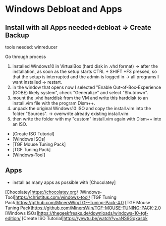 # Windows Debloat and Apps

## Install with all Apps needed+debloat => Create Backup

tools needed: winreducer

Go through process

1. installed Windows10 in VirtualBox (hard disk in .vhd format) -> after the installation, as soon as the setup starts CTRL + SHIFT +F3 pressed, so that the setup is interrupted and the admin is logged in -> all programs I want installed -> restart.
2. in the window that opens now I selected "Enable Out-of-Box-Experience (OOBE) likely system", check "Generalize" and select "Shutdown".
3. mount the .vhd harddisk from the VM and write this harddisk to an install.vim file with the program Dism++.
4. unpack the original Windows10 ISO and copy the install.vim into the folder "Sources". -> overwrite already existing install.vim
5. then write the folder with my "custom" install.vim again with Dism++ into an ISO.

* [Create ISO Tutorial]
* [Windows ISOs]
* [TGF Mouse Tuning Pack]
* [TGF Tuning Pack]
* [Windows-Tool]

## Apps

* install as many apps as possible with [Chocolatey]

[Chocolatey]<https://chocolatey.org/>
[Windows-Tool]<https://christitus.com/windows-tool/>
[TGF Tuning Pack]<https://github.com/MinersWin/TGF-Tuning-Pack-4.0>
[TGF Mouse Tuning Pack]<https://github.com/MinersWin/TGF-MOUSE-TUNING-PACK-2.0>
[Windows ISOs]<https://thegeekfreaks.de/downloads/windows-10-tgf-edition/>
[Create ISO Tutorial]<https://yewtu.be/watch?v=aNS9Gqxasbk>
